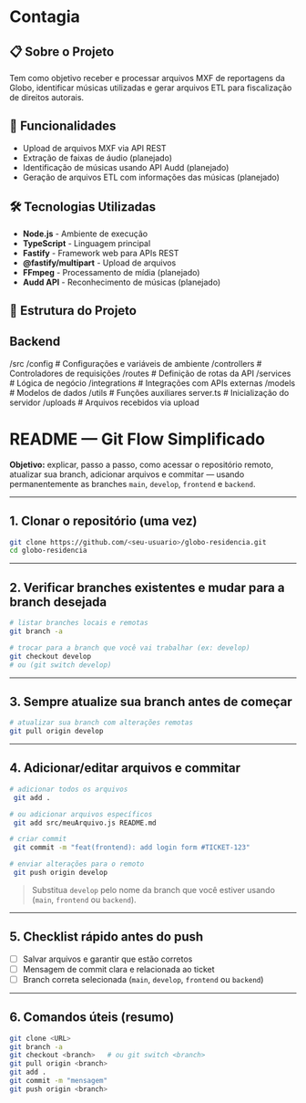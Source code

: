# Contagia

## 📋 Sobre o Projeto

Tem como objetivo receber e processar arquivos MXF de reportagens da Globo, identificar músicas utilizadas e gerar arquivos ETL para fiscalização de direitos autorais.

## 🎯 Funcionalidades

- Upload de arquivos MXF via API REST
- Extração de faixas de áudio (planejado)
- Identificação de músicas usando API Audd (planejado)
- Geração de arquivos ETL com informações das músicas (planejado)

## 🛠️ Tecnologias Utilizadas

- **Node.js** - Ambiente de execução
- **TypeScript** - Linguagem principal
- **Fastify** - Framework web para APIs REST
- **@fastify/multipart** - Upload de arquivos
- **FFmpeg** - Processamento de mídia (planejado)
- **Audd API** - Reconhecimento de músicas (planejado)

## 📁 Estrutura do Projeto

## Backend
/src
/config # Configurações e variáveis de ambiente
/controllers # Controladores de requisições
/routes # Definição de rotas da API
/services # Lógica de negócio
/integrations # Integrações com APIs externas
/models # Modelos de dados
/utils # Funções auxiliares
server.ts # Inicialização do servidor
/uploads # Arquivos recebidos via upload

# README — Git Flow Simplificado

**Objetivo:** explicar, passo a passo, como acessar o repositório remoto, atualizar sua branch, adicionar arquivos e commitar — usando permanentemente as branches `main`, `develop`, `frontend` e `backend`.

---

## 1. Clonar o repositório (uma vez)

```bash
git clone https://github.com/<seu-usuario>/globo-residencia.git
cd globo-residencia
```

---

## 2. Verificar branches existentes e mudar para a branch desejada

```bash
# listar branches locais e remotas
git branch -a

# trocar para a branch que você vai trabalhar (ex: develop)
git checkout develop
# ou (git switch develop)
```

---

## 3. Sempre atualize sua branch antes de começar

```bash
# atualizar sua branch com alterações remotas
git pull origin develop
```

---

## 4. Adicionar/editar arquivos e commitar

```bash
# adicionar todos os arquivos
 git add .

# ou adicionar arquivos específicos
 git add src/meuArquivo.js README.md

# criar commit
 git commit -m "feat(frontend): add login form #TICKET-123"

# enviar alterações para o remoto
 git push origin develop
```

> Substitua `develop` pelo nome da branch que você estiver usando (`main`, `frontend` ou `backend`).

---

## 5. Checklist rápido antes do push

* [ ] Salvar arquivos e garantir que estão corretos
* [ ] Mensagem de commit clara e relacionada ao ticket
* [ ] Branch correta selecionada (`main`, `develop`, `frontend` ou `backend`)

---

## 6. Comandos úteis (resumo)

```bash
git clone <URL>
git branch -a
git checkout <branch>   # ou git switch <branch>
git pull origin <branch>
git add .
git commit -m "mensagem"
git push origin <branch>
```
